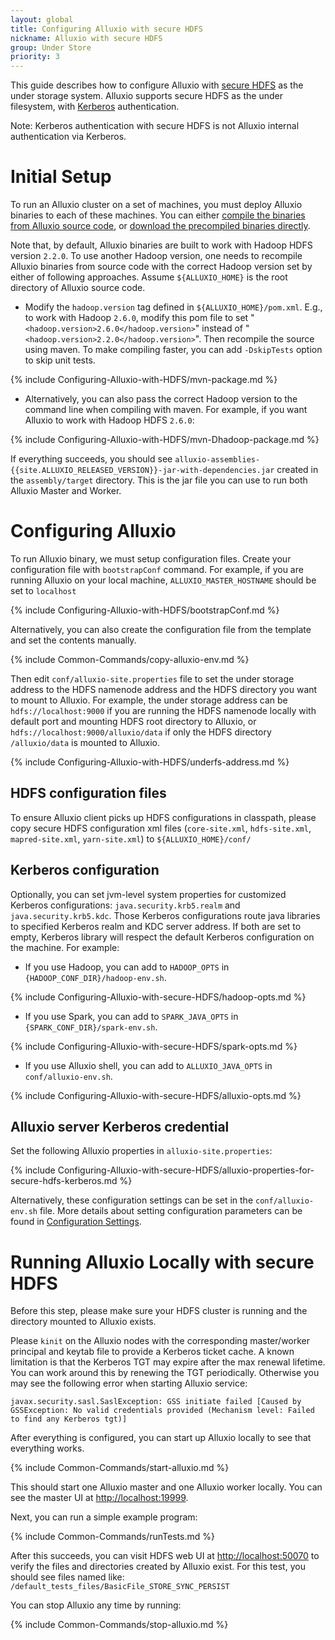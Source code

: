 ```yaml
---
layout: global
title: Configuring Alluxio with secure HDFS
nickname: Alluxio with secure HDFS
group: Under Store
priority: 3
---
```


This guide
describes how to configure Alluxio with [secure HDFS](https://hadoop.apache.org/docs/r2.7.2/hadoop-project-dist/hadoop-common/SecureMode.html)
as the under storage system. Alluxio supports secure HDFS as the under filesystem, with
[Kerberos](http://web.mit.edu/kerberos/) authentication.

Note: Kerberos authentication with secure HDFS is not Alluxio internal authentication via Kerberos.

# Initial Setup

To run an Alluxio cluster on a set of machines, you must deploy Alluxio binaries to each of these
machines. You can either
[compile the binaries from Alluxio source code](Building-Alluxio-Master-Branch.html), or
[download the precompiled binaries directly](http://alluxio.org/downloads/).

Note that, by default, Alluxio binaries are built to work with Hadoop HDFS version `2.2.0`. To use
another Hadoop version, one needs to recompile Alluxio binaries from source code with the correct
Hadoop version set by either of following approaches. Assume `${ALLUXIO_HOME}` is the root directory
of Alluxio source code.

* Modify the `hadoop.version` tag defined in `${ALLUXIO_HOME}/pom.xml`. E.g., to work with Hadoop
`2.6.0`, modify this pom file to set "`<hadoop.version>2.6.0</hadoop.version>`" instead of
"`<hadoop.version>2.2.0</hadoop.version>`". Then recompile the source using maven.
To make compiling faster, you can add `-DskipTests` option to skip unit tests.

{% include Configuring-Alluxio-with-HDFS/mvn-package.md %}

* Alternatively, you can also pass the correct Hadoop version to the command line when compiling
with maven. For example, if you want Alluxio to work with Hadoop HDFS `2.6.0`:

{% include Configuring-Alluxio-with-HDFS/mvn-Dhadoop-package.md %}

If everything succeeds, you should see
`alluxio-assemblies-{{site.ALLUXIO_RELEASED_VERSION}}-jar-with-dependencies.jar` created in the
`assembly/target` directory. This is the jar file you can use to run both Alluxio Master and Worker.

# Configuring Alluxio

To run Alluxio binary, we must setup configuration files. Create your configuration file with `bootstrapConf` command.
For example, if you are running Alluxio on your local machine, `ALLUXIO_MASTER_HOSTNAME` should be set to `localhost`

{% include Configuring-Alluxio-with-HDFS/bootstrapConf.md %}

Alternatively, you can also create the configuration file from the template and set the contents manually.

{% include Common-Commands/copy-alluxio-env.md %}

Then edit `conf/alluxio-site.properties` file to set the under storage address to the HDFS namenode address
and the HDFS directory you want to mount to Alluxio. For example, the under storage address can be
`hdfs://localhost:9000` if you are running the HDFS namenode locally with default port and mounting HDFS root directory to Alluxio,
or `hdfs://localhost:9000/alluxio/data` if only the HDFS directory `/alluxio/data` is mounted to Alluxio.

{% include Configuring-Alluxio-with-HDFS/underfs-address.md %}

## HDFS configuration files 
To ensure Alluxio client picks up HDFS configurations in classpath, please copy secure HDFS configuration xml files
(`core-site.xml`, `hdfs-site.xml`, `mapred-site.xml`, `yarn-site.xml`) to `${ALLUXIO_HOME}/conf/`

## Kerberos configuration
Optionally, you can set jvm-level system properties for customized Kerberos configurations:
`java.security.krb5.realm` and `java.security.krb5.kdc`. Those Kerberos configurations route java libraries to specified Kerberos realm and KDC server address.
If both are set to empty, Kerberos library will respect
the default Kerberos configuration on the machine. For example:

* If you use Hadoop, you can add to `HADOOP_OPTS` in `{HADOOP_CONF_DIR}/hadoop-env.sh`. 

{% include Configuring-Alluxio-with-secure-HDFS/hadoop-opts.md %}

* If you use Spark, you can add to `SPARK_JAVA_OPTS` in `{SPARK_CONF_DIR}/spark-env.sh`.

{% include Configuring-Alluxio-with-secure-HDFS/spark-opts.md %}

* If you use Alluxio shell, you can add to `ALLUXIO_JAVA_OPTS` in `conf/alluxio-env.sh`.

{% include Configuring-Alluxio-with-secure-HDFS/alluxio-opts.md %}

## Alluxio server Kerberos credential
Set the following Alluxio properties in `alluxio-site.properties`:

{% include Configuring-Alluxio-with-secure-HDFS/alluxio-properties-for-secure-hdfs-kerberos.md %}

Alternatively, these configuration settings can be set in the `conf/alluxio-env.sh` file. More
details about setting configuration parameters can be found in
[Configuration Settings](Configuration-Settings.html).

# Running Alluxio Locally with secure HDFS

Before this step, please make sure your HDFS cluster is running and the directory mounted to Alluxio exists.

Please `kinit` on the Alluxio nodes with the corresponding master/worker principal and keytab file
to provide a Kerberos ticket cache. A known limitation is that the Kerberos TGT may expire after the max renewal lifetime. You can work around this by renewing the TGT periodically. Otherwise you may see the following error when starting Alluxio service:

```
javax.security.sasl.SaslException: GSS initiate failed [Caused by GSSException: No valid credentials provided (Mechanism level: Failed to find any Kerberos tgt)]
```

After everything is configured, you can start up Alluxio locally to see that everything works.

{% include Common-Commands/start-alluxio.md %}

This should start one Alluxio master and one Alluxio worker locally. You can see the master UI at
[http://localhost:19999](http://localhost:19999).

Next, you can run a simple example program:

{% include Common-Commands/runTests.md %}

After this succeeds, you can visit HDFS web UI at [http://localhost:50070](http://localhost:50070)
to verify the files and directories created by Alluxio exist. For this test, you should see
files named like: `/default_tests_files/BasicFile_STORE_SYNC_PERSIST`

You can stop Alluxio any time by running:

{% include Common-Commands/stop-alluxio.md %}
